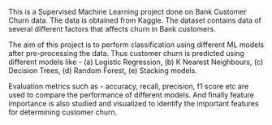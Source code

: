 This is a Supervised Machine Learning project done on Bank Customer Churn data. The data is obtained from Kaggle. The dataset contains data of several different factors that affects churn in Bank customers.

The aim of this project is to perform classification using different ML models after pre-processing the data. Thus customer churn is predicted using different models like - (a) Logistic Regression, (b) K Nearest Neighbours, (c) Decision Trees, (d) Random Forest, (e) Stacking models.

Evaluation metrics such as - accuracy, recall, precision, f1 score etc are used to compare the performance of different models. And finally feature importance is also studied and visualized to identify the important features for determining customer churn.
